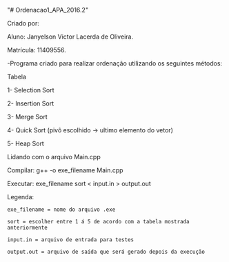 "# Ordenacao1_APA_2016.2" 

Criado por:

Aluno: Janyelson Victor Lacerda de Oliveira.

Matrícula: 11409556.

-Programa criado para realizar ordenação utilizando os seguintes métodos:

Tabela

1- Selection Sort

2- Insertion Sort

3- Merge Sort

4- Quick Sort (pivô escolhido -> ultimo elemento do vetor)

5- Heap Sort

Lidando com o arquivo Main.cpp

Compilar: g++ -o exe_filename Main.cpp

Executar: exe_filename sort < input.in > output.out

Legenda: 

	exe_filename = nome do arquivo .exe
	
	sort = escolher entre 1 á 5 de acordo com a tabela mostrada anteriormente
	
	input.in = arquivo de entrada para testes
	
	output.out = arquivo de saída que será gerado depois da execução


